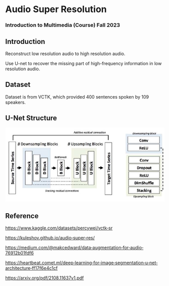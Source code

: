 # Audio Super Resolution

### Introduction to Multimedia (Course) Fall 2023

## Introduction

Reconstruct low resolution audio to high resolution audio.

Use U-net to recover the missing part of high-frequency information in low resolution audio.

## Dataset

Dataset is from VCTK, which provided 400 sentences spoken by 109
speakers.

## U-Net Structure

![[image](img/unet.jpg)](https://github.com/JimLi93/Audio-Super-Resolution/blob/main/img/unet.JPG)

## Reference

https://www.kaggle.com/datasets/percywei/vctk‐sr

https://kuleshov.github.io/audio‐super‐res/

https://medium.com/@makcedward/data‐augmentation‐for‐audio‐76912b01fdf6

https://heartbeat.comet.ml/deep‐learning‐for‐image‐segmentation‐u‐net‐architecture‐ff17f6e4c1cf

https://arxiv.org/pdf/2108.11637v1.pdf